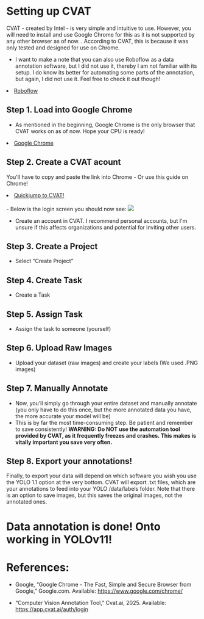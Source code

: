 # Setting up CVAT 
CVAT - created by Intel - is very simple and intuitive to use. However, you will need to install and use Google Chrome for this as it is not supported by any other browser as of now. . According to CVAT, this is because it was only tested and designed for use on Chrome.
<br>

- I want to make a note that you can also use Roboflow as a data annotation software, but I did not use it, thereby I am not familiar with its setup. I do know its better for automating some parts of the annotation, but again, I did not use it. Feel free to check it out though!

<li class="masthead__menu-item">
    <a href="https://roboflow.com/">Roboflow</a>
</li>

## Step 1. Load into Google Chrome
- As mentioned in the beginning, Google Chrome is the only browser that CVAT works on as of now. Hope your CPU is ready!

<li class="masthead__menu-item">
    <a href="https://roboflow.com/">Google Chrome</a>
</li>

## Step 2. Create a CVAT acount
You'll have to copy and paste the link into Chrome - Or use this guide on Chrome!
<li class="masthead__menu-item">
    <a href="https://app.cvat.ai/auth/login">Quickjump to CVAT!</a>
</li>

<br>
- Below is the login screen you should now see:
<img src="https://github.com/dannyboy849/Full_YOLOv11_Tutorial/blob/main/Image_References/CVAT_Login.png">

- Create an account in CVAT. I recommend personal accounts, but I'm unsure if this affects organizations and potential for inviting other users. 

## Step 3. Create a Project
- Select “Create Project” 


## Step 4. Create Task
- Create a Task


## Step 5. Assign Task
- Assign the task to someone (yourself) 


## Step 6. Upload Raw Images
- Upload your dataset (raw images) and create your labels (We used .PNG images)


## Step 7. Manually Annotate
- Now, you’ll simply go through your entire dataset and manually annotate (you only have to do this once, but the more annotated data you have, the more accurate your model will be)
- This is by far the most time-consuming step. Be patient and remember to save consistently!
**WARNING: Do NOT use the automation tool provided by CVAT, as it frequently freezes and crashes. This makes is vitally important you save very often.**


## Step 8. Export your annotations!
Finally, to export your data will depend on which software you wish you use the YOLO 1.1 option at the very bottom. CVAT will export .txt files, which are your annotations to feed into your YOLO /data/labels folder. Note that there is an option to save images, but this saves the original images, not the annotated ones. 


# Data annotation is done! Onto working in YOLOv11!


# References:
- Google, “Google Chrome - The Fast, Simple and Secure Browser from Google,” Google.com. Available: https://www.google.com/chrome/

- “Computer Vision Annotation Tool,” Cvat.ai, 2025. Available: https://app.cvat.ai/auth/login
